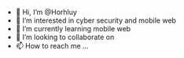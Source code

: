 - 👋 Hi, I’m @Horhluy
- 👀 I’m interested in cyber security and mobile web
- 🌱 I’m currently learning mobile web
- 💞️ I’m looking to collaborate on 
- 📫 How to reach me ...

<!---
Horhluy/Horhluy is a ✨ special ✨ repository because its `README.md` (this file) appears on your GitHub profile.
You can click the Preview link to take a look at your changes.
--->
